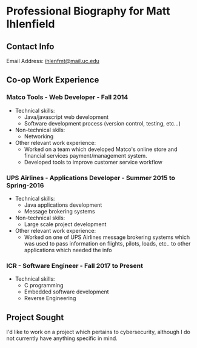 Professional Biography for Matt Ihlenfield
==========================================
Contact Info
------------
Email Address: ihlenfmt@mail.uc.edu

Co-op Work Experience
---------------------
### Matco Tools - Web Developer - Fall 2014
* Technical skills:
    * Java/javascript web development
    * Software development process (version control, testing, etc...)
* Non-technical skils:
    * Networking
* Other relevant work experience:
    * Worked on a team which developed Matco's online store and financial services payment/management system.
    * Developed tools to improve customer service workflow
### UPS Airlines - Applications Developer - Summer 2015 to Spring-2016
* Technical skills:
    * Java applications development
    * Message brokering systems
* Non-technical skils:
    * Large scale project development
* Other relevant work experience:
    * Worked on one of UPS Airlines message brokering systems which was used to pass information on flights, pilots, loads, etc.. to other applications which needed the info
### ICR - Software Engineer - Fall 2017 to Present
* Technical skills:
    * C programming
    * Embedded software development
    * Reverse Engineering

Project Sought
--------------
I'd like to work on a project which pertains to cybersecurity, although I do not currently have anything specific in mind.

